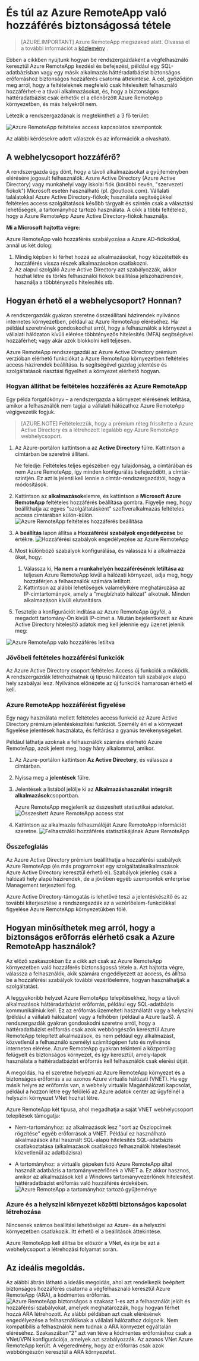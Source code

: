 
<properties 
    pageTitle="És túl az Azure RemoteApp való hozzáférés biztonságossá tétele |} Microsoft Azure"
    description="Megtudhatja, hogyan biztonságos hozzáférés Azure RemoteApp az Azure Active Directory feltételes access programmal"
    services="remoteapp"
    documentationCenter="" 
    authors="piotrci" 
    manager="mbaldwin" />

<tags 
    ms.service="remoteapp" 
    ms.workload="compute" 
    ms.tgt_pltfrm="na" 
    ms.devlang="na" 
    ms.topic="article" 
    ms.date="08/15/2016" 
    ms.author="elizapo" />

# <a name="securing-access-to-azure-remoteapp-and-beyond"></a>És túl az Azure RemoteApp való hozzáférés biztonságossá tétele

> [AZURE.IMPORTANT]
> Azure RemoteApp megszakad alatt. Olvassa el a további információt a [közlemény](https://go.microsoft.com/fwlink/?linkid=821148) .

Ebben a cikkben nyújtunk hogyan be rendszergazdaként a végfelhasználó keresztül Azure RemoteApp kezdési és befejezési, például egy SQL-adatbázisban vagy egy másik alkalmazás háttéradatbázist biztonságos erőforráshoz biztonságos hozzáférés csatorna áttekintése. A cél, győződjön meg arról, hogy a feltételeknek megfelelő csak hitelesített felhasználó hozzáférhet-e a távoli alkalmazásokat, és, hogy a biztonságos háttéradatbázist csak érhetők el a ellenőrzött Azure RemoteApp környezetben, és más helyekről nem.

Létezik a rendszergazdának is megtekintheti a 3 fő terület:

![Azure RemoteApp feltételes access kapcsolatos szempontok](./media/remoteapp-secureaccess/ra-conditionalenvironment.png)

Az alábbi kérdésekre adott válaszok és az információk a olvasható.

## <a name="who-can-access-the-collection"></a>A webhelycsoport hozzáférő?
A rendszergazda úgy dönt, hogy a távoli alkalmazásokat a gyűjteményben elérésére jogosult felhasználók. Azure Active Directory (Azure Active Directory) vagy munkahelyi vagy iskolai fiók (korábbi nevén, "szervezeti fiókok") Microsoft esetén használható (pl. @outlook.com). Vállalati találatokkal Azure Active Directory-fiókok; használata segítségükkel feltételes access szolgáltatások később tárgyalt és szintén csak a választási lehetőségek, a tartományhoz tartozó használata. A cikk a többi feltételezi, hogy a Azure RemoteApp Azure Active Directory-fiókok használja.

**Mi a Microsoft hajtotta végre:**

Azure RemoteApp való hozzáférés szabályozása a Azure AD-fiókokkal, annál us két dolog:

1.  Mindig képben ki férhet hozzá az alkalmazásokat, hogy közzétették és hozzáférés vissza részek alkalmazásokon csatlakozni.
2.  Az alapul szolgáló Azure Active Directory azt szabályozzák, akkor hozhat létre és törlés felhasználói fiókok beállítása jelszóházirendek, használja a többtényezős hitelesítés stb. 

## <a name="how-is-the-collection-accessed-from-where"></a>Hogyan érhető el a webhelycsoport? Honnan?
A rendszergazdák gyakran szeretne összeállítani házirendek nyilvános internetes környezetben, például az Azure RemoteApp eléréséhez. Ha például szeretnének gondoskodhat arról, hogy a felhasználók a környezet a vállalati hálózaton kívüli elérése többtényezős hitelesítés (MFA) segítségével hozzáférhet; vagy akár azok blokkolni kell teljesen.

Azure RemoteApp rendszergazdái az Azure Active Directory prémium verzióban elérhető funkciókat a Azure RemoteApp környezetben feltételes access házirendek beállítása. Is segítségével gazdag jelentése és szolgáltatások riasztási figyelheti a környezet elérhető hogyan.

### <a name="how-to-set-up-conditional-access-for-azure-remoteapp"></a>Hogyan állíthat be feltételes hozzáférés az Azure RemoteApp
Egy példa forgatókönyv – a rendszergazda a környezet elérésének letiltása, amikor a felhasználók nem tagjai a vállalati hálózathoz Azure RemoteApp végigvezetik fogjuk.

>[AZURE.NOTE] Feltételezzük, hogy a prémium réteg frissítette a Azure Active Directory és a létrehozott legalább egy Azure RemoteApp webhelycsoport.

1.  Az Azure-portálon kattintson a az **Active Directory** fülre. Kattintson a címtárban be szeretné állítani.

    Ne feledje: Feltételes teljes egészében egy tulajdonság, a címtárában és nem Azure RemoteApp, így minden konfigurálás befejeződött, a címtár-szintjén. Ez azt is jelenti kell lennie a címtár-rendszergazdától, hogy a módosítások.

2.  Kattintson az **alkalmazások**elemre, és kattintson a **Microsoft Azure RemoteApp** feltételes hozzáférés beállítása gombra. Figyelje meg, hogy beállíthatja az egyes "szolgáltatásként" szoftveralkalmazás feltételes access címtárában külön-külön.
![Azure RemoteApp feltételes hozzáférés beállítása](./media/remoteapp-secureaccess/ra-conditionalaccessscreen.png)
 

3.  A **beállítás** lapon állítsa a **Hozzáférési szabályok engedélyezése** be értékre.
![Hozzáférési szabályok engedélyezése az Azure RemoteApp](./media/remoteapp-secureaccess/ra-enableaccessrules.png)
 

4.  Most különböző szabályok konfigurálása, és válassza ki a alkalmazza őket, hogy:

    1. Válassza ki, **Ha nem a munkahelyén hozzáférésének letiltása az** teljesen Azure RemoteApp kívül a hálózati környezet, adja meg, hogy hozzáférjen a felhasználók számára letiltott.
    2. Kattintson az alábbi lehetőségek valamelyikére meghatározása az IP-címtartományok, amely a "megbízható hálózat" alkotnak. Minden alkalmazáson kívüli elutasításra.

5.  Tesztelje a konfigurációt indítása az Azure RemoteApp ügyfél, a megadott tartomány-Ön kívüli IP-címet a. Miután bejelentkezett az Azure Active Directory hitelesítő adatok meg kell jelennie egy üzenet jelenik meg:

![Azure RemoteApp való hozzáférés letiltva](./media/remoteapp-secureaccess/ra-accessdenied.png)
 

### <a name="future-conditional-access-features"></a>Jövőbeli feltételes hozzáférési funkciók 
Az Azure Active Directory csoport feltételes Access új funkciók a működik. A rendszergazdák létrehozhatnak új típusú hálózaton túli szabályok alapú hely szabályai lesz. Nyilvános előnézete az új funkciók hamarosan érhető el kell.

### <a name="how-to-monitor-access-to-azure-remoteapp"></a>Azure RemoteApp hozzáférést figyelése
Egy nagy használata mellett feltételes access funkció az Azure Active Directory prémium jelentéskészítési funkciót. Személy éri el a környezet figyelése jelentések használata, és feltárása a gyanús tevékenységeket.

Például láthatja azoknak a felhasználók számára elérhető Azure RemoteApp, azok jelent meg, hogy hány alkalommal, amikor.

1.  Az Azure-portálon kattintson **Az Active Directory**, és válassza a címtárban.

2.  Nyissa meg a **jelentések** fülre.

3.  Jelentések a listából jelölje ki az **Alkalmazáshasználat** **integrált alkalmazások**csoportban.

    Azure RemoteApp megjelenik az összesített statisztikai adatokat. 
![Összesített Azure RemoteApp access stat](./media/remoteapp-secureaccess/ra-accessstats.png)
 
5.  Kattintson az alkalmazás felhasználóját Azure RemoteApp információt szeretne.
![Felhasználói hozzáférés statisztikájának Azure RemoteApp](./media/remoteapp-secureaccess/ra-userstats.png)
 
### <a name="summary"></a>Összefoglalás
Az Azure Active Directory prémium beállíthatja a hozzáférési szabályok Azure RemoteApp (és más programokat egy szolgáltatásalkalmazások Azure Active Directory keresztül érhető el). Szabályok jelenleg csak a hálózati hely alapú házirendek, de a jövőben egyéb szempontok enterprise Management terjeszteni fog.

Azure Active Directory-támogatás is lehetővé teszi a jelentéskészítő és az további kiterjesztése a rendszergazdák az a vezérlőelem-funkciókkal figyelése Azure RemoteApp környezetükben fölé.

## <a name="how-do-i-make-sure-my-secure-resource-is-accessible-only-from-my-azure-remoteapp-environment"></a>Hogyan minősíthetek meg arról, hogy a biztonságos erőforrás elérhető csak a Azure RemoteApp használok?
Az előző szakaszokban Ez a cikk azt csak az Azure RemoteApp környezetben való hozzáférés biztonságossá tétele a. Azt hajtotta végre, válassza a felhasználók, akik számára engedélyezett az access, és állítsa be a hozzáférési szabályok további vezérlőelemre, hogyan használhatják a szolgáltatást.

A leggyakoribb helyzet Azure RemoteApp telepítésekhez, hogy a távoli alkalmazások háttéradatbázist erőforrás, például egy SQL-adatbázis kommunikálniuk kell. Ez az erőforrás üzemelteti használatát vagy a helyszíni (például a vállalati hálózaton) vagy a felhőben (például a Azure IaaS). A rendszergazdák gyakran gondoskodni szeretne arról, hogy a háttéradatbázist erőforrás csak azok webböngészőn keresztül Azure RemoteApp telepített alkalmazások, és nem például egy alkalmazást, közvetlenül a felhasználó személyi számítógépen futó és nyilvános interneten elérése. Azure RemoteApp gyakran tekinteni a központilag felügyelt és biztonságos környezet, és így keresztül, amely-lapok használata a háttéradatbázist erőforrás kell felhasználók csak elérési útját.

A megoldás, ha el szeretne helyezni az Azure RemoteApp környezet és a biztonságos erőforrás a az azonos Azure virtuális hálózati (VNET). Ha egy másik helyre az erőforrás van, a webhely virtuális Magánhálózati kapcsolat, például a hozzon létre egy felölelő az Azure adatok center az ügyfélnél a helyszíni környezet VNet hozhat létre.

Azure RemoteApp két típusa, ahol megadhatja a saját VNET webhelycsoport telepítések támogatja:

-   Nem-tartományhoz: az alkalmazások lesz "sort az Oszlopcímek rögzítése" egyéb erőforrások a VNET. Például ez használható alkalmazások által használt SQL-alapú hitelesítés SQL-adatbázis csatlakoztatása (alkalmazások csatlakozó felhasználók hitelesítését közvetlenül az adatbázisra)

-   A tartományhoz: a virtuális gépeken futó Azure RemoteApp által használt adatbázis a tartományvezérlőnek a VNET a. Ez akkor hasznos, amikor az alkalmazások kell a Windows tartományvezérlőnek hitelesítést háttéradatbázist erőforrás való hozzáférés érdekében.
![Azure RemoteApp a tartományhoz tartozó gyűjteménye](./media/remoteapp-secureaccess/ra-domainjoined.png)
 
### <a name="how-to-create-a-secure-connection-between-azure-and-my-on-premises-environment"></a>Azure és a helyszíni környezet közötti biztonságos kapcsolat létrehozása
Nincsenek számos beállítási lehetőségei az Azure- és a helyszíni környezetben csatlakozik. Itt érhető el a beállítások áttekintése.

Azure RemoteApp kell állítsa be először a VNet, és írja be azt a webhelycsoport a létrehozási folyamat során. 

## <a name="the-complete-solution"></a>Az ideális megoldás.
Az alábbi ábrán látható a ideális megoldás, ahol azt rendelkezik beépített biztonságos hozzáférés csatorna a végfelhasználó keresztül Azure RemoteApp (ARA), a kódmentes erőforrás.
![Azure RemoteApp biztonságos](./media/remoteapp-secureaccess/ra-secureoverview.png) a szakasz 1-es azt a felhasználót jelölt és hozzáférési szabályokat, amelyek meghatározzák, hogy hogyan férhet hozzá ARA létrehozott. Az alábbi példában azt csak elérésének engedélyezése a felhasználóknak a vállalati hálózathoz dolgozik. Nem kompatibilis a felhasználók nem tudnak a ARA környezet egyáltalán eléréséhez.
Szakaszában"2" azt van téve a kódmentes erőforráshoz csak a VNet/VPN konfigurációja, amelyek azt szabályozzák. Az azonos VNet Azure RemoteApp került. A végeredmény, hogy az erőforrás csak azok webböngészőn keresztül a ARA környezetet.


